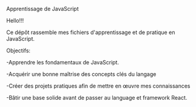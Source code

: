 Apprentissage de JavaScript

Hello!!!

Ce dépôt rassemble mes fichiers d'apprentissage et de pratique en JavaScript. 

Objectifs:

-Apprendre les fondamentaux de JavaScript.

-Acquérir une bonne maîtrise des concepts clés du langage

-Créer des projets pratiques afin de mettre en œuvre mes connaissances 

-Bâtir une base solide avant de passer au language et framework React.
